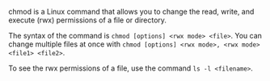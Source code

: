 chmod is a Linux command that allows you to change the read, write, and execute (rwx) permissions of a file or directory.

The syntax of the command is `chmod [options] <rwx mode> <file>`. You can change multiple files at once with `chmod [options] <rwx mode>, <rwx mode> <file1> <file2>`.

To see the rwx permissions of a file, use the command `ls -l <filename>`.